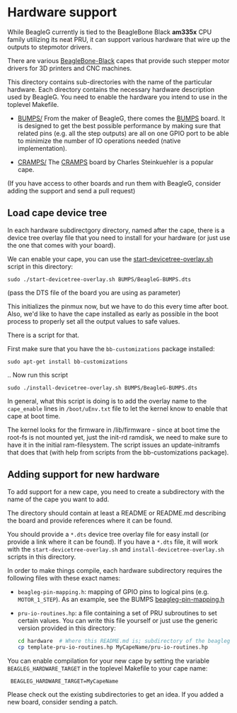 Hardware support
================

While BeagleG currently is tied to the BeagleBone Black **am335x** CPU family utilizing its neat
PRU, it can support various hardware that wire up the outputs to stepmotor drivers.

There are various [BeagleBone-Black] capes that provide such stepper motor drivers for 3D printers
and CNC machines.

This directory contains sub-directories with the name of the particular hardware. Each directory
contains the necessary hardware description used by BeagleG. You need to enable the hardware
you intend to use in the toplevel Makefile.

   * [BUMPS/](./BUMPS) From the maker of BeagleG, there comes the [BUMPS] board.
     It is designed to get the best possible performance by making sure that related
     pins (e.g. all the step outputs) are all on one GPIO port to be able to minimize the number
     of IO operations needed (native implementation).

   * [CRAMPS/](./CRAMPS) The [CRAMPS] board by Charles Steinkuehler is a popular cape.

(If you have access to other boards and run them with BeagleG, consider adding the support and
send a pull request)

## Load cape device tree
In each hardware subdirectgory directory, named after the cape, there is a device tree overlay
file that you need to install for your hardware (or just use the one that comes with your board).

We can enable your cape, you can use the
[start-devicetree-overlay.sh](./start-devicetree-overlay.sh) script in this directory:

    sudo ./start-devicetree-overlay.sh BUMPS/BeagleG-BUMPS.dts

(pass the DTS file of the board you are using as parameter)

This initializes the pinmux now, but we have to do this every time after boot. Also,
we'd like to have the cape installed as early as possible in the boot process
to properly set all the output values to safe values.

There is a script for that.

First make sure that you have the `bb-customizations`
package installed:

    sudo apt-get install bb-customizations

.. Now run this script

    sudo ./install-devicetree-overlay.sh BUMPS/BeagleG-BUMPS.dts

In general, what this script is doing is to add the overlay name to the `cape_enable`
lines in `/boot/uEnv.txt` file to let the kernel know to enable that cape at boot time.

The kernel looks for the firmware in /lib/firmware - since at boot time the
root-fs is not mounted yet, just the init-rd ramdisk, we need to make sure
to have it in the initial ram-filesystem. The script issues an update-initramfs
that does that (with help from scripts from the bb-customizations package).

## Adding support for new hardware

To add support for a new cape, you need to create a subdirectory with the name of the
cape you want to add.

The directory should contain at least a README or README.md describing the board and
provide references where it can be found.

You should provide a `*.dts` device tree overlay file for easy install (or provide a link where
it can be found). If you have a `*.dts` file, it will work with the `start-devicetree-overlay.sh`
and `install-devicetree-overlay.sh` scripts in this directory.

In order to make things compile, each hardware subdirectory requires the following files with
these exact names:

   * `beagleg-pin-mapping.h`: mapping of GPIO pins to logical pins (e.g. `MOTOR_1_STEP`).
     As an example, see the BUMPS [beagleg-pin-mapping.h](./BUMPS/beagleg-pin-mapping.h)

   * `pru-io-routines.hp`: a file containing a set of PRU subroutines to set certain
     values. You can write this file yourself or just use the generic version provided
     in this directory:

     ```bash
     cd hardware  # Where this README.md is; subdirectory of the beagleg/ toplevel dir
     cp template-pru-io-routines.hp MyCapeName/pru-io-routines.hp
     ```

You can enable compilation for your new cape by setting the variable `BEAGLEG_HARDWARE_TARGET`
in the toplevel Makefile to your cape name:

     BEAGLEG_HARDWARE_TARGET=MyCapeName

Please check out the existing subdirectories to get an idea. If you added a new board,
consider sending a patch.

[BeagleBone-Black]: http://beagleboard.org/BLACK
[BUMPS]: http://github.com/hzeller/bumps
[CRAMPS]: http://reprap.org/wiki/CRAMPS

